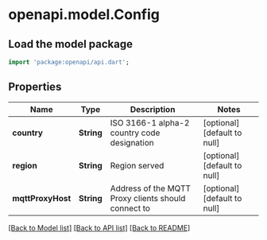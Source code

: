 # openapi.model.Config

## Load the model package
```dart
import 'package:openapi/api.dart';
```

## Properties
Name | Type | Description | Notes
------------ | ------------- | ------------- | -------------
**country** | **String** | ISO 3166-1 alpha-2 country code designation | [optional] [default to null]
**region** | **String** | Region served | [optional] [default to null]
**mqttProxyHost** | **String** | Address of the MQTT Proxy clients should connect to | [optional] [default to null]

[[Back to Model list]](../README.md#documentation-for-models) [[Back to API list]](../README.md#documentation-for-api-endpoints) [[Back to README]](../README.md)


